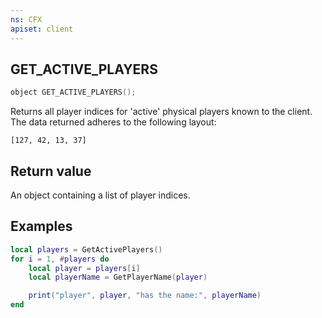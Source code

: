 ```yaml
---
ns: CFX
apiset: client
---
```

## GET_ACTIVE_PLAYERS

```c
object GET_ACTIVE_PLAYERS();
```

Returns all player indices for 'active' physical players known to the client.
The data returned adheres to the following layout:
```
[127, 42, 13, 37]
```

## Return value
An object containing a list of player indices.

## Examples
```lua
local players = GetActivePlayers()
for i = 1, #players do
    local player = players[i]
    local playerName = GetPlayerName(player)

    print("player", player, "has the name:", playerName)
end
```
